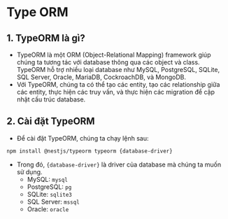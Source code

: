 # Type ORM
## 1. TypeORM là gì?
- TypeORM là một ORM (Object-Relational Mapping) framework giúp chúng ta tương tác với database thông qua các object và class. TypeORM hỗ trợ nhiều loại database như MySQL, PostgreSQL, SQLite, SQL Server, Oracle, MariaDB, CockroachDB, và MongoDB.
- Với TypeORM, chúng ta có thể tạo các entity, tạo các relationship giữa các entity, thực hiện các truy vấn, và thực hiện các migration để cập nhật cấu trúc database.

## 2. Cài đặt TypeORM
- Để cài đặt TypeORM, chúng ta chạy lệnh sau:
```bash
npm install @nestjs/typeorm typeorm {database-driver}
```
- Trong đó, `{database-driver}` là driver của database mà chúng ta muốn sử dụng.
    + MySQL: `mysql`
    + PostgreSQL: `pg`
    + SQLite: `sqlite3`
    + SQL Server: `mssql`
    + Oracle: `oracle`
